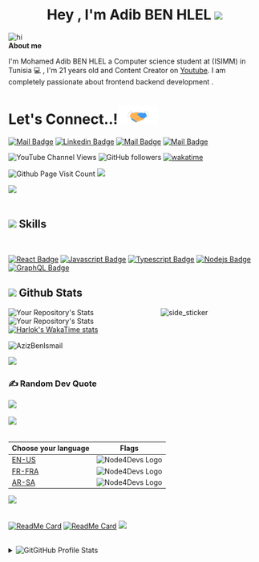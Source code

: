 <h1 align="center"><b>Hey , I'm Adib BEN HLEL </b><img src="https://media.giphy.com/media/hvRJCLFzcasrR4ia7z/giphy.gif" width="35"></h1>



<img title="My Avatar" align="left" src="assets/images/Aziz.png"  width="500px" alt="hi" >

<!--  About me -->
<!--## <picture><img src = "assets/about_me.gif" width = 50px></picture> **About me**-->
**About me**

I'm Mohamed Adib BEN HLEL a Computer science student at (ISIMM) in Tunisia 💻 , I'm 21 years old and Content Creator on [Youtube](https://www.youtube.com/channel/UCbEgC0abe0HDbKFOjCC8sig).
I am completely passionate about frontend backend development .

<!-- Let's Connect..! -->
# <b> Let's Connect..!</b><img src="https://github.com/0xAbdulKhalid/0xAbdulKhalid/raw/main/assets/mdImages/handshake.gif" width ="80">

[![Mail Badge](https://img.shields.io/badge/-AzizBenIsmail-e74c3c?style=flat&labelColor=e74c3c&logo=youtube&logoColor=white)](https://www.youtube.com/c/AzizBenIsmail) 
[![Linkedin Badge](https://img.shields.io/badge/-AzizBenIsmail-0e76a8?style=flat&labelColor=0e76a8&logo=linkedin&logoColor=white)](https://www.linkedin.com/in/aziz-ben-ismail-a111ba19a/) 
[![Mail Badge](https://img.shields.io/badge/-@AzizBenIsmail-e84393?style=flat&labelColor=e84393&logo=instagram&logoColor=white)](https://www.instagram.com/azizbensmail/)
[![Mail Badge](https://img.shields.io/badge/-AzizBenIsmail-c0392b?style=flat&labelColor=c0392b&logo=gmail&logoColor=white)](mailto:aziz.270700@gmail.com)

<!-- YouTube Channel Views /GitHub followers /visitors/Age  -->
![YouTube Channel Views](https://img.shields.io/youtube/channel/views/UC7tdKHWp7O-hWY_vpd8qBUw?style=social)
![GitHub followers](https://img.shields.io/github/followers/AzizBenIsmail?style=social)
[![wakatime](https://wakatime.com/badge/user/c0a37276-8396-4881-b56d-232ffd4059dc/project/2c199d38-84a2-4054-9b13-a685f16d5160.svg)](https://wakatime.com/badge/user/c0a37276-8396-4881-b56d-232ffd4059dc/project/2c199d38-84a2-4054-9b13-a685f16d5160)
<!--![visitors](https://visitor-badge.glitch.me/badge?page_id=AzizBenIsmail.AzizBenIsmail)-->
![Github Page Visit Count](https://komarev.com/ghpvc/?username=AzizBenIsmail)
<img src="https://img.shields.io/badge/Age-24-blue" />

<!-- Ligne  -->
<img src="https://user-images.githubusercontent.com/73097560/115834477-dbab4500-a447-11eb-908a-139a6edaec5c.gif"><br><br>
<!-- TODO: Add last video link 

- 🤔 I’m looking for an internship PFE .
- 📫 How to reach me: aziz.270700@gmail.com.
- 😄 Pronouns: Sam3oulation,Ismail.
-->


<!-- Skills  -->
## <img src="https://media2.giphy.com/media/QssGEmpkyEOhBCb7e1/giphy.gif?cid=ecf05e47a0n3gi1bfqntqmob8g9aid1oyj2wr3ds3mg700bl&rid=giphy.gif" width ="25"><b> Skills</b>
<br>

<!-- TODO: Make technologies links takes you to repositories -->

[![React Badge](https://img.shields.io/badge/-React-61DBFB?style=for-the-badge&labelColor=black&logo=react&logoColor=61DBFB)](#) [![Javascript Badge](https://img.shields.io/badge/-Javascript-F0DB4F?style=for-the-badge&labelColor=black&logo=javascript&logoColor=F0DB4F)](#) [![Typescript Badge](https://img.shields.io/badge/-Typescript-007acc?style=for-the-badge&labelColor=black&logo=typescript&logoColor=007acc)](#) [![Nodejs Badge](https://img.shields.io/badge/-Nodejs-3C873A?style=for-the-badge&labelColor=black&logo=node.js&logoColor=3C873A)](#) [![GraphQL Badge](https://img.shields.io/badge/-GraphQl-e535ab?style=for-the-badge&labelColor=black&logo=node.js&logoColor=e535ab)](#)

<!-- Github Stats   -->
## <img src="https://media.giphy.com/media/iY8CRBdQXODJSCERIr/giphy.gif" width="35"><b> Github Stats </b>
<img align="right" width=200px height=200px alt="side_sticker" src="https://media.giphy.com/media/TEnXkcsHrP4YedChhA/giphy.gif" />

![Your Repository's Stats](https://github-readme-stats.vercel.app/api/top-langs/?username=AzizBenIsmail&show_icons=true&locale=en&layout=compact&langs_count=50&theme=algolia)
![Your Repository's Stats](https://github-readme-stats.vercel.app/api?username=AzizBenIsmail&show_icons=true&theme=radical)
[![Harlok's WakaTime stats](https://github-readme-stats.vercel.app/api/wakatime?username=BenIsmail)](https://github.com/anuraghazra/github-readme-stats)
<p><img align="center" src="https://github-readme-streak-stats.herokuapp.com/?user=AzizBenIsmail&&theme=algolia" alt="AzizBenIsmail" /></p>

![](https://github-readme-activity-graph.vercel.app/graph?username=AzizBenIsmail&theme=react)

### ✍️ Random Dev Quote
![](https://quotes-github-readme.vercel.app/api?type=horizontal&theme=radical)

<img src="https://user-images.githubusercontent.com/73097560/115834477-dbab4500-a447-11eb-908a-139a6edaec5c.gif"><br><br>
<div align="center" >

| Choose your language         | Flags                                                                                                              |
| -------------------------- | ---------------------------------------------------------------------------------------------------------------------- |
| [EN-US](./README.md)       | <img width="15%" alt="Node4Devs Logo" title="United States Flag (USA)" src="./assets/images/flags/USA.png" /> |
| [FR-FRA](./README-FR-FRA.md) | <img width="15%" alt="Node4Devs Logo" title="France Flag (FR)" src="./assets/images/flags/France.png" />        |
| [AR-SA](./README-AR-SA.md) | <img width="15%" alt="Node4Devs Logo" title="Saudi Flag (SA)" src="./assets/images/flags/saudi_ arabia.jpg" />        |

</div>

<img src="https://user-images.githubusercontent.com/73097560/115834477-dbab4500-a447-11eb-908a-139a6edaec5c.gif"><br><br>

[![ReadMe Card](https://github-readme-stats.vercel.app/api/pin/?username=AzizBenIsmail&repo=PFA-Automatisation_Campagne_Sms-Email-FrontendReact&theme=react)](https://github.com/AzizBenIsmail/PFA-Automatisation_Campagne_Sms-Email-FrontendReact)
[![ReadMe Card](https://github-readme-stats.vercel.app/api/pin/?username=AzizBenIsmail&repo=PFA-Automatisation_Campagne_Sms-Email-BackendExpress&theme=react)](https://github.com/AzizBenIsmail/PFA-Automatisation_Campagne_Sms-Email-BackendExpress)
<img src="https://user-images.githubusercontent.com/73097560/115834477-dbab4500-a447-11eb-908a-139a6edaec5c.gif"><br><br>


<details> 
  <summary>  <img src="./assets/giphy.gif" width="30px" alt="Git"/>GitHub Profile Stats </summary>
  <div>
  <samp>
      <br/>
            <p align="center">
      </p>
        <p align="center">
          <a href="https://github.com/AzizBenIsmail/">
          <img width="45%" src="https://github-profile-summary-cards.vercel.app/api/cards/repos-per-language?username=AzizBenIsmail&theme=gruvbox&layout=compact&hide_border=true"
          alt="1999AZZAR :: Top Langs by repo" />
          <img width="45%" src="https://github-profile-summary-cards.vercel.app/api/cards/most-commit-language?username=AzizBenIsmail&theme=gruvbox&layout=compact&hide_border=true"
          alt="1999AZZAR :: Top Langs by commit" />
          </a>
        </p>
    <br>

## <img src="https://media.giphy.com/media/dxIWYNNVCxFXdP76XE/giphy.gif" width ="25"><b> Trophies</b>

[![trophy](https://github-profile-trophy.vercel.app/?username=AzizBenIsmail&theme=nord&column=7)](https://github.com/Naderab/github-profile-trophy)

<br>
</details>




[reactplaylist]: https://www.youtube.com/watch?v=KxXXEL-k47Y&list=PLvXDmnBbOF7RnYiZvDwl2Pzcs2kfi10wd
[vscodetutorial]: https://www.youtube.com/watch?v=Bkie2ai8qeE&t=8s
[htmltutorial]: https://www.youtube.com/watch?v=VK6MXVxOsws&t=27s
[javascripttutorial]: https://www.youtube.com/watch?v=D-LHKvmX37E
